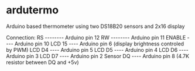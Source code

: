 # ardutermo
Arduino based thermometer using two DS18B20 sensors and 2x16 display

Connection:
RS -------- Arduino pin 12
RW -------- Arduino pin 11
ENABLE ---- Arduino pin 10
LCD 15 ---- Arduino pin 6 (display brightness controled by PWM)
LCD D4 ---- Arduino pin 5
LCD D5 ---- Arduino pin 4
LCD D6 ---- Arduino pin 3
LCD D7 ---- Arduino pin 2
Sensor DQ ---- Arduino pin 8 (4.7K resistor between DQ and +5v)
